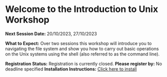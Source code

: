 # Welcome to the Introduction to Unix Workshop
**Next Session Date:** 20/10/2023, 27/10/2023

**What to Expect:**
Over two sessions this workshop will introduce you to navigating the file system and show you how to carry out basic operations on the Unix systems using the shell (also referred to as the command line).

**Registration Status:** Registration is currently closed.
**Please register by:** No deadline specified
**Installation Instructions:** [Click here to install]( https://uniexeterrse.github.io/intro-unix-shell/setup.html)

